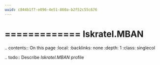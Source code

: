 ```yaml
---
uuid: c844b1f7-e096-4e51-860a-b2f52c55c676
---
```



=============
Iskratel.MBAN
=============

.. contents:: On this page
    :local:
    :backlinks: none
    :depth: 1
    :class: singlecol

.. todo::
    Describe *Iskratel.MBAN* profile

